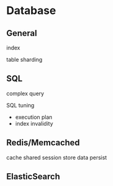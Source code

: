 # Database

## General 

index 

table sharding 

## SQL

complex query 

SQL tuning 

* execution plan 
* index invalidity 

## Redis/Memcached 

cache shared session store data persist

## ElasticSearch

